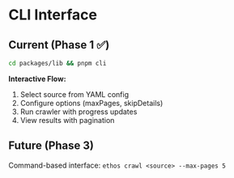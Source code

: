 # CLI Interface

## Current (Phase 1 ✅)

```bash
cd packages/lib && pnpm cli
```

**Interactive Flow:**

1. Select source from YAML config
2. Configure options (maxPages, skipDetails)
3. Run crawler with progress updates
4. View results with pagination

## Future (Phase 3)

Command-based interface: `ethos crawl <source> --max-pages 5`
